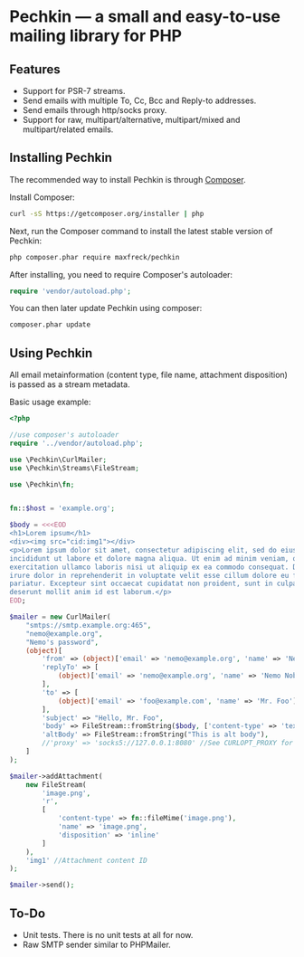 # Pechkin — a small and easy-to-use mailing library for PHP

## Features

- Support for PSR-7 streams.
- Send emails with multiple To, Cc, Bcc and Reply-to addresses.
- Send emails through http/socks proxy.
- Support for raw, multipart/alternative, multipart/mixed and multipart/related emails.

## Installing Pechkin

The recommended way to install Pechkin is through [Composer](http://getcomposer.org).

Install Composer:

```bash
curl -sS https://getcomposer.org/installer | php
```

Next, run the Composer command to install the latest stable version of Pechkin:

```bash
php composer.phar require maxfreck/pechkin
```

After installing, you need to require Composer's autoloader:

```php
require 'vendor/autoload.php';
```

You can then later update Pechkin using composer:

 ```bash
composer.phar update
 ```

## Using Pechkin

All email metainformation (content type, file name, attachment disposition) is passed as a stream metadata.

Basic usage example:

```php
<?php

//use composer's autoloader
require '../vendor/autoload.php';

use \Pechkin\CurlMailer;
use \Pechkin\Streams\FileStream;

use \Pechkin\fn;


fn::$host = 'example.org';

$body = <<<EOD
<h1>Lorem ipsum</h1>
<div><img src="cid:img1"></div>
<p>Lorem ipsum dolor sit amet, consectetur adipiscing elit, sed do eiusmod tempor
incididunt ut labore et dolore magna aliqua. Ut enim ad minim veniam, quis nostrud
exercitation ullamco laboris nisi ut aliquip ex ea commodo consequat. Duis aute
irure dolor in reprehenderit in voluptate velit esse cillum dolore eu fugiat nulla
pariatur. Excepteur sint occaecat cupidatat non proident, sunt in culpa qui officia
deserunt mollit anim id est laborum.</p>
EOD;

$mailer = new CurlMailer(
    "smtps://smtp.example.org:465",
    "nemo@example.org",
    "Nemo's password",
    (object)[
        'from' => (object)['email' => 'nemo@example.org', 'name' => 'Nemo Nobody'],
        'replyTo' => [
            (object)['email' => 'nemo@example.org', 'name' => 'Nemo Nobody'],
        ],
        'to' => [
            (object)['email' => 'foo@example.com', 'name' => 'Mr. Foo'],
        ],
        'subject' => "Hello, Mr. Foo",
        'body' => FileStream::fromString($body, ['content-type' => 'text/html; charset="utf-8"']),
        'altBody' => FileStream::fromString("This is alt body"),
        //'proxy' => 'socks5://127.0.0.1:8080' //See CURLOPT_PROXY for more information
    ]
);

$mailer->addAttachment(
    new FileStream(
        'image.png',
        'r',
        [
            'content-type' => fn::fileMime('image.png'),
            'name' => 'image.png',
            'disposition' => 'inline'
        ]
    ),
    'img1' //Attachment content ID
);

$mailer->send();
```

## To-Do

- Unit tests. There is no unit tests at all for now.
- Raw SMTP sender similar to PHPMailer.